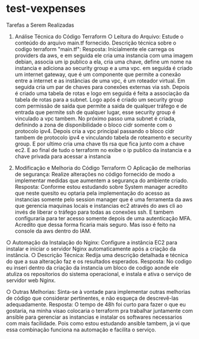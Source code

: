 # test-vexpenses
Tarefas a Serem Realizadas
1. Análise Técnica do Código Terraform
○ Leitura do Arquivo: Estude o conteúdo do arquivo main.tf fornecido.
Descrição técnica sobre o codigo terraform "main.tf":
Resposta: Inicialmente ele carrega os providers da aws, e em seguida ele cria uma instancia com uma imagem debian, associa um ip publico a ela, cria uma chave, define um nome na instancia e adiciona ao security group e a uma vpc. em seguida é criado um internet gateway, que é um componente que permite a conexão entre a internet e as instâncias de uma vpc, é um roteador virtual. Em seguida cria um par de chaves para conexões externas via ssh. Depois é criado uma tabela de rotas e logo em seguida é feita a associação da tabela de rotas para a subnet. Logo após é criado um security group com permissão de saída que permite a saida de qualquer tráfego e de entrada que permite ssh de qualquer lugar, esse security group é vinculado a vpc tambem. No próximo passo uma subnet é criada, definindo a zona de disponibilidade o bloco cidr somente com o protocolo ipv4. Depois cria a vpc principal passando o bloco cidr tambem de protocolo ipv4 e vinculando tabela de roteamento e security group. E por ultimo cria uma chave tls rsa que fica junto com a chave ec2. E ao final de tudo o terraform no exibe o ip publico da instancia e a chave privada para acessar a instancia

2. Modificação e Melhoria do Código Terraform
○ Aplicação de melhorias de segurança: Realize alterações no código
fornecido de modo a implementar medidas que aumentem a segurança do
ambiente criado.
Resposta: Conforme estou estudando sobre System manager acredito que neste quesito eu optaria pela implementação do acesso as instancias somente pelo session manager que é uma ferramenta da aws que gerencia maquinas locais e instancias ec2 através do aws cli ao invés de liberar o tráfego para todas as conexões ssh. E tambem configuraria para ter acesso somente depois de uma autenticação MFA. Acredito que dessa forma ficaria mais seguro. Mas isso é feito na console da aws dentro do IAM.

○ Automação da Instalação do Nginx: Configure a instância EC2 para
instalar e iniciar o servidor Nginx automaticamente após a criação da
instância.
○ Descrição Técnica: Redija uma descrição detalhada e técnica do que a sua
alteração faz e os resultados esperados.
Resposta: No codigo eu inseri dentro da criação da instancia um bloco de codigo aonde ele atuliza os repositorios do sistema operacional, e instala e ativa o serviço de servidor web Nginx.

○ Outras Melhorias: Sinta-se à vontade para implementar outras melhorias de
código que considerar pertinentes, e não esqueça de descrevê-las
adequadamente.
Resposta: O tempo de 48h foi curto para fazer o que eu gostaria, na minha visao colocaria o terraform pra trabalhar juntamente com ansible para gerenciar as instancias e instalar os softwares necessarios com mais facilidade. Pois como estou estudando ansible tambem, ja vi que essa combinação funciona na automação e facilita o serviço.
